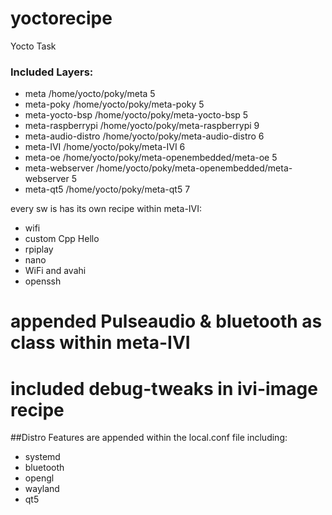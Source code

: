 # yoctorecipe
Yocto Task
### Included Layers:
- meta                  /home/yocto/poky/meta                     5
- meta-poky             /home/yocto/poky/meta-poky                5
- meta-yocto-bsp        /home/yocto/poky/meta-yocto-bsp           5
- meta-raspberrypi      /home/yocto/poky/meta-raspberrypi         9
- meta-audio-distro     /home/yocto/poky/meta-audio-distro        6
- meta-IVI              /home/yocto/poky/meta-IVI                 6
- meta-oe               /home/yocto/poky/meta-openembedded/meta-oe  5
- meta-webserver        /home/yocto/poky/meta-openembedded/meta-webserver  5
- meta-qt5              /home/yocto/poky/meta-qt5                 7

every sw is has its own recipe within meta-IVI:
- wifi
- custom Cpp Hello
- rpiplay
- nano
- WiFi and avahi
- openssh

# appended Pulseaudio & bluetooth as class within meta-IVI

# included debug-tweaks in ivi-image recipe

##Distro Features are appended within the local.conf file including:
- systemd
- bluetooth
- opengl
- wayland
- qt5
